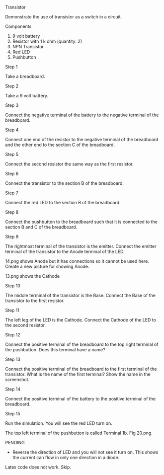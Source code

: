 Transistor

Demonstrate the use of transistor as a switch in a circuit.

Components

1. 9 volt battery
2. Resistor with 1 k ohm (quantity: 2)
3. NPN Transistor
4. Red LED
5. Pushbutton

Step 1

Take a breadboard.

Step 2

Take a 9 volt battery.

Step 3

Connect the negative terminal of the battery to the negative terminal of the breadboard.

Step 4

Connect one end of the resistor to the negative terminal of the breadboard and the other end to the section C of the breadboard.

Step 5

Connect the second resistor the same way as the first resistor.

Step 6

Connect the transistor to the section B of the breadboard.

Step 7

Connect the red LED to the section B of the breadboard.

Step 8

Connect the pushbutton to the breadboard such that it is connected to the section B and C of the breadboard.

Step 9

The rightmost terminal of the transistor is the emitter. Connect the emitter terminal of the transistor to the Anode terminal of the LED.

14.png shows Anode but it has connections so it cannot be used here. Create a new picture for showing Anode.

13.png shows the Cathode

Step 10

The middle terminal of the transistor is the Base. Connect the Base of the transistor to the first resistor.

Step 11

The left leg of the LED is the Cathode. Connect the Cathode of the LED to the second resistor.

Step 12

Connect the positive terminal of the breadboard to the top right terminal of the pushbutton. Does this terminal have a name?

Step 13

Connect the positive terminal of the breadboard to the first terminal of the transistor. What is the name of the first terminal? Show the name in the screenshot.

Step 14

Connect the positive terminal of the battery to the positive terminal of the breadboard.

Step 15

Run the simulation. You will see the red LED turn on.


The top left terminal of the pushbutton is called Terminal 1b. Fig 20.png.

PENDING

- Reverse the direction of LED and you will not see it turn on. This shows the current can flow in only one direction in a diode.

Latex code does not work. Skip.